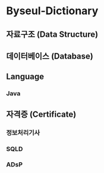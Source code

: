 # Byseul-Dictionary

## 자료구조 (Data Structure)

## 데이터베이스 (Database)

## Language
### Java

## 자격증 (Certificate)
### 정보처리기사

### SQLD

### ADsP